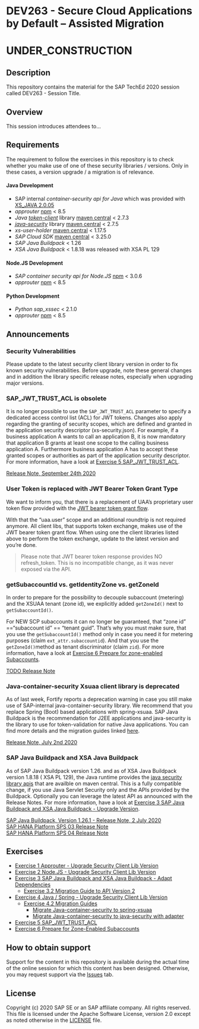 # DEV263 - Secure Cloud Applications by Default – Assisted Migration
# UNDER_CONSTRUCTION
## Description

This repository contains the material for the SAP TechEd 2020 session called DEV263 - Session Title. 

## Overview

This session introduces attendees to...

## Requirements
The requirement to follow the exercises in this repository is to check whether you make use of one of these security libraries / versions. Only in these cases, a version upgrade / a migration is of relevance.

#### Java Development
- SAP internal *container-security api for Java* which was provided with [XS_JAVA 2.0.05](https://help.sap.com/viewer/4505d0bdaf4948449b7f7379d24d0f0d/2.0.05/en-US/6511bc054b0e48369a625a8019fefd53.html)
- *approuter* [npm](https://www.npmjs.com/package/@sap/approuter) < 8.5
- *Java* [*token-client*](https://github.com/SAP/cloud-security-xsuaa-integration/tree/master/token-client) library [maven central](https://search.maven.org/search?q=g:com.sap.cloud.security.xsuaa) < 2.7.3
- [*java-security*](https://github.wdf.sap.corp/CPSecurity/java-container-security) library [maven central](https://search.maven.org/search?q=g:com.sap.cloud.security) < 2.7.5
- *xs-user-holder* [maven central](https://search.maven.org/search?q=g:com.sap.cloud.sjb) < 1.17.5
- *SAP Cloud SDK* [maven central](https://search.maven.org/search?q=g:com.sap.cloud.sdk) < 3.25.0
- *SAP Java Buildpack* < 1.26
- *XSA Java Buildpack* < 1.8.18 was released with XSA PL 129

#### Node.JS Development
- *SAP container security api for Node.JS* [npm](https://www.npmjs.com/package/@sap/xssec) < 3.0.6
- *approuter* [npm](https://www.npmjs.com/package/@sap/approuter) < 8.5

#### Python Development
- *Python sap_xssec* < 2.1.0
- *approuter* [npm](https://www.npmjs.com/package/@sap/approuter) < 8.5

## Announcements

### Security Vulnerabilities
Please update to the latest security client library version in order to fix known security vulnerabilities.
Before upgrade, note these general changes and in addition the library specific release notes, especially when upgrading major versions.
 
### SAP_JWT_TRUST_ACL is obsolete
It is no longer possible to use the `SAP_JWT_TRUST_ACL` parameter to specify a dedicated access control list (ACL) for JWT tokens. Changes also apply regarding the granting of security scopes, which are defined and granted in the application security descriptor (xs-security.json). For example, if a business application A wants to call an application B, it is now mandatory that application B grants at least one scope to the calling business application A. Furthermore business application A has to accept these granted scopes or authorities as part of the application security descriptor. For more information, have a look at [Exercise 5 SAP_JWT_TRUST_ACL](exercises/sap_jwt_trust_acl).

[Release Note, September 24th 2020](https://help.sap.com/doc/43b304f99a8145809c78f292bfc0bc58/Cloud/en-US/98bf747111574187a7c76f8ced51cfeb.html?sel1=Authorization%20and%20Trust%20Management&date=all&from=2020-09-24&to=2020-09-24)
 
### User Token is replaced with JWT Bearer Token Grant Type
We want to inform you, that there is a replacement of UAA’s proprietary user token flow provided with the [JWT bearer token grant flow](https://docs.cloudfoundry.org/api/uaa/version/74.26.0/index.html#jwt-bearer-token-grant).

With that the “uaa.user” scope and an additional roundtrip is not required anymore. All client libs, that supports token exchange, makes use of the JWT bearer token grant flow. When using one the client libraries listed above to perform the token exchange, update to the latest version and you’re done. 

> Please note that JWT bearer token response provides NO refresh_token. This is no incompatible change, as it was never exposed via the API.
 
### getSubaccountId vs. getIdentityZone vs. getZoneId
In order to prepare for the possibility to decouple subaccount (metering) and the XSUAA tenant (zone id), we explicitly added `getZoneId()` next to `getSubaccountId()`.
 
For NEW SCP subaccounts it can no longer be guaranteed, that “zone id” ==“subaccount id” == “tenant guid”. That’s why you must make sure, that you use the `getSubaccountId()` method only in case you need it for metering purposes (claim `ext_attr.subaccountid`). And that you use the `getZoneId()`method as tenant discriminator (claim `zid`). For more information, have a look at [Exercise 6 Prepare for zone-enabled Subaccounts](exercises/zone_enablement).

[TODO Release Note]()

### Java-container-security Xsuaa client library is deprecated
As of last week, Fortify reports a deprecation warning in case you still make use of SAP-internal java-container-security library. We recommend that you replace Spring (Boot) based applications with spring-xsuaa. SAP Java Buildpack is the recommendation for J2EE applications and java-security is the library to use for token-validation for native Java applications. You can find more details and the migration guides linked [here](exercises/java/migrationguides).

[Release Note, July 2nd 2020](https://help.sap.com/viewer/12a72dd465d240d9bc4988ce6c691271/Cloud/en-US)

 
### SAP Java Buildpack and XSA Java Buildpack  
As of SAP Java Buildpack version 1.26. and as of XSA Java Buildpack version 1.8.18 ( XSA PL 129), the Java runtime provides the [java security library apis](https://github.com/SAP/cloud-security-xsuaa-integration) that are availble on maven central. This is a fully compatible change, if you use Java Servlet Security only and the APIs provided by the Buildpack. Optionally you can leverage the latest API as announced with the Release Notes. For more information, have a look at [Exercise 3 SAP Java Buildpack and XSA Java Buildpack - Upgrade Version](exercises/sapjavabuildpack).

[SAP Java Buildpack, Version 1.26.1 - Release Note, 2 July 2020](https://help.sap.com/doc/43b304f99a8145809c78f292bfc0bc58/Cloud/en-US/98bf747111574187a7c76f8ced51cfeb.html?from=2020-07-02&to=2020-07-02)  
[SAP HANA Platform SPS 03 Release Note](https://launchpad.support.sap.com/#/notes/2551355)  
[SAP HANA Platform SPS 04 Release Note](https://launchpad.support.sap.com/#/notes/2656575)  


## Exercises
- [Exercise 1 Approuter - Upgrade Security Client Lib Version](exercises/approuter)
- [Exercise 2 Node.JS - Upgrade Security Client Lib Version](exercises/nodejs)
- [Exercise 3 SAP Java Buildpack and XSA Java Buildpack - Adapt Dependencies](exercises/sapjavabuildpack)
    - [Exercise 3.2 Migration Guide to API Version 2](https://github.com/SAP/cloud-security-xsuaa-integration/blob/master/java-security/Migration_SAPJavaBuildpackProjects_V2.md)
- [Exercise 4 Java / Spring - Upgrade Security Client Lib Version](exercises/java)
    - [Exercise 4.2 Migration Guides](exercises/java/migrationguides)
      - [Migrate Java-container-security to spring-xsuaa](https://github.com/SAP/cloud-security-xsuaa-integration/blob/master/spring-xsuaa/Migration_JavaContainerSecurityProjects.md)
      - [Migrate Java-container-security to java-security with adapter](https://github.com/SAP/cloud-security-xsuaa-integration/blob/master/java-security/Migration_SpringSecurityProjects.md)
- [Exercise 5 SAP_JWT_TRUST_ACL](exercises/sap_jwt_trust_acl)
- [Exercise 6 Prepare for Zone-Enabled Subaccounts](exercises/zone_enablement)


## How to obtain support
Support for the content in this repository is available during the actual time of the online session for which this content has been designed. Otherwise, you may request support via the [Issues](../../issues) tab.

## License
Copyright (c) 2020 SAP SE or an SAP affiliate company. All rights reserved. This file is licensed under the Apache Software License, version 2.0 except as noted otherwise in the [LICENSE](LICENSES/Apache-2.0.txt) file.
